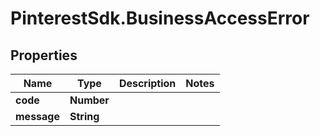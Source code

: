 # PinterestSdk.BusinessAccessError

## Properties

Name | Type | Description | Notes
------------ | ------------- | ------------- | -------------
**code** | **Number** |  | 
**message** | **String** |  | 


